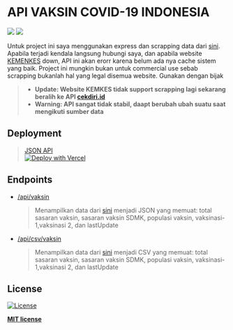 # API VAKSIN COVID-19 INDONESIA

![](https://forthebadge.com/images/badges/made-with-javascript.svg)
![](https://forthebadge.com/images/badges/built-with-love.svg)


Untuk project ini saya menggunakan express dan scrapping data dari [sini](https://www.kemkes.go.id/). Apabila terjadi kendala langsung hubungi saya, dan apabila website [KEMENKES](https://www.kemkes.go.id/) down, API ini akan erorr karena belum ada nya cache sistem yang baik. Project ini mungkin bukan untuk commercial use sebab scrapping bukanlah hal yang legal disemua website. Gunakan dengan bijak<br>

> * __**Update: Website KEMKES tidak support scrapping lagi sekarang beralih ke API [cekdiri.id](https://cekdiri.id/vaksinasi/)**__<br>
> * __**Warning: API sangat tidak stabil, daapt berubah ubah suatu saat mengikuti sumber data**__<br>

## Deployment
>[JSON API](https://vaksincovid19-api.now.sh/)<br>
>[![Deploy with Vercel](https://vercel.com/button)](https://vercel.com/new/git/external?repository-url=https%3A%2F%2Fgithub.com%2FReynadi531%2Fvaksincovid19-api%2F)

## Endpoints
* [/api/vaksin](https://vaksincovid19-api.now.sh/api/vaksin)
    > Menampilkan data dari [sini](https://www.kemkes.go.id/) menjadi JSON yang memuat: total sasaran vaksin, sasaran vaksin SDMK, populasi vaksin, vaksinasi-1,vaksinasi 2, dan lastUpdate
* [/api/csv/vaksin](https://vaksincovid19-api.now.sh/api/csv/vaksin)
    > Menampilkan data dari [sini](https://www.kemkes.go.id/) menjadi CSV yang memuat: total sasaran vaksin, sasaran vaksin SDMK, populasi vaksin, vaksinasi-1,vaksinasi 2, dan lastUpdate

## License

[![License](http://img.shields.io/:license-mit-blue.svg?style=flat-square)](http://badges.mit-license.org)

**[MIT license](http://opensource.org/licenses/mit-license.php)**
